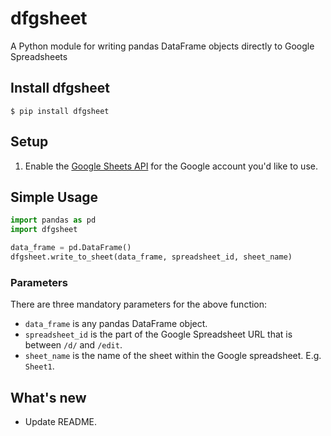 # dfgsheet
A Python module for writing pandas DataFrame objects directly to Google Spreadsheets

## Install dfgsheet
```shell
$ pip install dfgsheet
```

## Setup
1. Enable the
[Google Sheets API](https://developers.google.com/sheets/api/quickstart/python)
for the Google account you'd like to use.

## Simple Usage
```python
import pandas as pd
import dfgsheet

data_frame = pd.DataFrame()
dfgsheet.write_to_sheet(data_frame, spreadsheet_id, sheet_name)
```

### Parameters
There are three mandatory parameters for the above function:
- `data_frame` is any pandas DataFrame object.
- `spreadsheet_id` is the part of the Google Spreadsheet URL
that is between `/d/` and `/edit`.
- `sheet_name` is the name of the sheet within the Google spreadsheet.
E.g. `Sheet1`.

## What's new
- Update README.